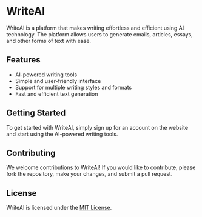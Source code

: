 # WriteAI

WriteAI is a platform that makes writing effortless and efficient using AI technology. The platform allows users to generate emails, articles, essays, and other forms of text with ease.

## Features

- AI-powered writing tools
- Simple and user-friendly interface
- Support for multiple writing styles and formats
- Fast and efficient text generation

## Getting Started

To get started with WriteAI, simply sign up for an account on the website and start using the AI-powered writing tools.

## Contributing

We welcome contributions to WriteAI! If you would like to contribute, please fork the repository, make your changes, and submit a pull request.

## License

WriteAI is licensed under the [MIT License](LICENSE.md).
